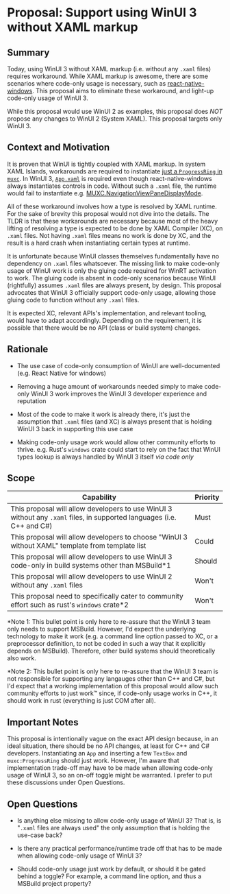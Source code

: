 # Proposal: Support using WinUI 3 without XAML markup 

  

## Summary 

Today, using WinUI 3 without XAML markup (i.e. without any `.xaml` files) requires workaround. While XAML markup is awesome, there are some scenarios where code-only usage is necessary, such as [react-native-windows](https://microsoft.github.io/react-native-windows/). This proposal aims to eliminate these workaround, and light-up code-only usage of WinUI 3. 

  

While this proposal would use WinUI 2 as examples, this proposal does _NOT_ propose any changes to WinUI 2 (System XAML). This proposal targets only WinUI 3. 

  

## Context and Motivation 

It is proven that WinUI is tightly coupled with XAML markup. In system XAML Islands, workarounds are required to instantiate [just a `ProgressRing` in `muxc`](https://github.com/microsoft/react-native-windows/pull/8331). In WinUI 3, [`App.xaml`](https://github.com/microsoft/react-native-windows/blob/3e7d58e99b162ffd987e44f821ba790dee714041/vnext/template/cs-app-WinAppSDK/MyApp/App.xaml#L4) is required even though react-native-windows always instantiates controls in code. Without such a `.xaml` file, the runtime would fail to instantiate e.g. [MUXC.NavigationViewPaneDisplayMode](https://github.com/microsoft/microsoft-ui-xaml/issues/5704). 

  

All of these workaround involves how a type is resolved by XAML runtime. For the sake of brevity this proposal would not dive into the details. The TLDR is that these workarounds are necessary because most of the heavy lifting of resolving a type is expected to be done by XAML Compiler (XC), on `.xaml` files. Not having `.xaml` files means no work is done by XC, and the result is a hard crash when instantiating certain types at runtime. 

  

It is unfortunate because WinUI classes themselves fundamentally have no dependency on `.xaml` files whatsoever. The missing link to make code-only usage of WinUI work is only the gluing code required for WinRT activation to work. The gluing code is absent in code-only scenarios because WinUI (rightfully) assumes `.xaml` files are always present, by design. This proposal advocates that WinUI 3 officially support code-only usage, allowing those gluing code to function without any `.xaml` files. 

  

It is expected XC, relevant APIs's implementation, and relevant tooling, would have to adapt accordingly. Depending on the requirement, it is possible that there would be no API (class or build system) changes. 

  

## Rationale 

* The use case of code-only consumption of WinUI are well-documented (e.g. React Native for windows) 

* Removing a huge amount of workarounds needed simply to make code-only WinUI 3 work improves the WinUI 3 developer experience and reputation 

* Most of the code to make it work is already there, it's just the assumption that `.xaml` files (and XC) is always present that is holding WinUI 3 back in supporting this use case 

* Making code-only usage work would allow other community efforts to thrive. e.g. Rust's `windows` crate could start to rely on the fact that WinUI types lookup is always handled by WinUI 3 itself _via code only_ 

  

## Scope 

| Capability | Priority | 
|--|--|
| This proposal will allow developers to use WinUI 3 without any `.xaml` files, in supported languages (i.e. C++ and C#) | Must | 
| This proposal will allow developers to choose "WinUI 3 without XAML" template from template list | Could | 
| This proposal will allow developers to use WinUI 3 code-only in build systems other than MSBuild\*1 | Should | 
| This proposal will allow developers to use WinUI 2 without any `.xaml` files | Won't | 
| This proposal need to specifically cater to community effort such as rust's `windows` crate\*2 | Won't | 

  

*Note 1: This bullet point is only here to re-assure that the WinUI 3 team only needs to support MSBuild. However, I'd expect the underlying technology to make it work (e.g. a command line option passed to XC, or a preprocessor definition, to not be coded in such a way that it explicitly depends on MSBuild). Therefore, other build systems should theoretically also work. 

*Note 2: This bullet point is only here to re-assure that the WinUI 3 team is not responsible for supporting any langauges other than C++ and C#, but I'd expect that a working implementation of this proposal would allow such community efforts to just work™️ since, if code-only usage works in C++, it should work in rust (everything is just COM after all). 

  

## Important Notes 

This proposal is intentionally vague on the exact API design because, in an ideal situation, there should be no API changes, at least for C++ and C# developers. Instantiating an `App` and inserting a few `TextBox` and `muxc:ProgressRing` should just work. However, I'm aware that implementation trade-off may have to be made when allowing code-only usage of WinUI 3, so an on-off toggle might be warranted. I prefer to put these discussions under Open Questions. 

  

## Open Questions 

- Is anything else missing to allow code-only usage of WinUI 3? That is, is "`.xaml` files are always used" the only assumption that is holding the use-case back? 

- Is there any practical performance/runtime trade off that has to be made when allowing code-only usage of WinUI 3? 

- Should code-only usage just work by default, or should it be gated behind a toggle? For example, a command line option, and thus a MSBuild project property? 

 

 

